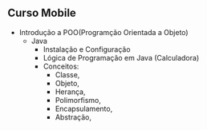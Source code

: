 ## Curso Mobile
- Introdução a POO(Programção Orientada a Objeto)
    - Java 
        - Instalação e Configuração
        - Lógica de Programação em Java (Calculadora)
        - Conceitos:
            - Classe,
            - Objeto, 
            - Herança, 
            - Polimorfismo, 
            - Encapsulamento,
            - Abstração,
